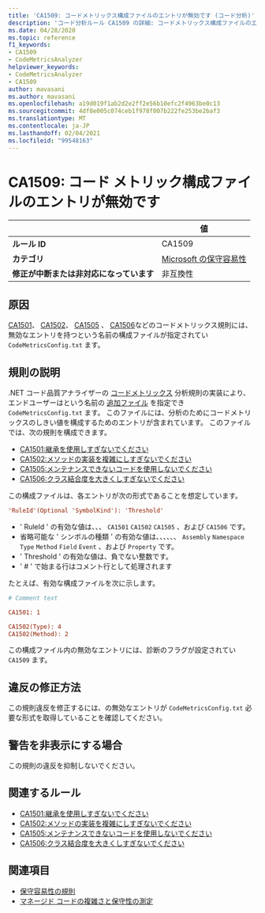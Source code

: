 ```yaml
---
title: 'CA1509: コードメトリックス構成ファイルのエントリが無効です (コード分析)'
description: 'コード分析ルール CA1509 の詳細: コードメトリックス構成ファイルのエントリが無効です'
ms.date: 04/28/2020
ms.topic: reference
f1_keywords:
- CA1509
- CodeMetricsAnalyzer
helpviewer_keywords:
- CodeMetricsAnalyzer
- CA1509
author: mavasani
ms.author: mavasani
ms.openlocfilehash: a19d019f1ab2d2e2ff2e56b10efc2f4963be0c13
ms.sourcegitcommit: 4df8e005c074ceb1f978f007b222fe253be2baf3
ms.translationtype: MT
ms.contentlocale: ja-JP
ms.lasthandoff: 02/04/2021
ms.locfileid: "99548163"
---
```

# <a name="ca1509-invalid-entry-in-code-metrics-configuration-file"></a>CA1509: コード メトリック構成ファイルのエントリが無効です

| | 値 |
|-|-|
| **ルール ID** |CA1509|
| **カテゴリ** |[Microsoft の保守容易性](maintainability-warnings.md)|
| **修正が中断または非対応になっています** |非互換性|

## <a name="cause"></a>原因

[CA1501](ca1501.md)、 [CA1502](ca1502.md)、 [CA1505](ca1505.md) 、 [CA1506](ca1506.md)などのコードメトリックス規則には、無効なエントリを持つという名前の構成ファイルが指定されてい `CodeMetricsConfig.txt` ます。

## <a name="rule-description"></a>規則の説明

.NET コード品質アナライザーの [コードメトリックス](/visualstudio/code-quality/code-metrics-values) 分析規則の実装により、エンドユーザーはという名前の [追加ファイル](https://github.com/dotnet/roslyn/blob/release/dev16.6/docs/analyzers/Using%20Additional%20Files.md) を指定でき `CodeMetricsConfig.txt` ます。 このファイルには、分析のためにコードメトリックスのしきい値を構成するためのエントリが含まれています。 このファイルでは、次の規則を構成できます。

- [CA1501:継承を使用しすぎないでください](ca1501.md)
- [CA1502:メソッドの実装を複雑にしすぎないでください](ca1502.md)
- [CA1505:メンテナンスできないコードを使用しないでください](ca1505.md)
- [CA1506:クラス結合度を大きくしすぎないでください](ca1506.md)

この構成ファイルは、各エントリが次の形式であることを想定しています。

```ini
'RuleId'(Optional 'SymbolKind'): 'Threshold'
```

- ' RuleId ' の有効な値は、、、 `CA1501` `CA1502` `CA1505` 、および `CA1506` です。
- 省略可能な ' シンボルの種類 ' の有効な値は、、、、、、 `Assembly` `Namespace` `Type` `Method` `Field` `Event` 、および `Property` です。
- ' Threshold ' の有効な値は、負でない整数です。
- ' # ' で始まる行はコメント行として処理されます

たとえば、有効な構成ファイルを次に示します。

```ini
# Comment text

CA1501: 1

CA1502(Type): 4
CA1502(Method): 2
```

この構成ファイル内の無効なエントリには、診断のフラグが設定されてい `CA1509` ます。

## <a name="how-to-fix-violations"></a>違反の修正方法

この規則違反を修正するには、の無効なエントリが `CodeMetricsConfig.txt` 必要な形式を取得していることを確認してください。

## <a name="when-to-suppress-warnings"></a>警告を非表示にする場合

この規則の違反を抑制しないでください。

## <a name="related-rules"></a>関連するルール

- [CA1501:継承を使用しすぎないでください](ca1501.md)
- [CA1502:メソッドの実装を複雑にしすぎないでください](ca1502.md)
- [CA1505:メンテナンスできないコードを使用しないでください](ca1505.md)
- [CA1506:クラス結合度を大きくしすぎないでください](ca1506.md)

## <a name="see-also"></a>関連項目

- [保守容易性の規則](maintainability-warnings.md)
- [マネージド コードの複雑さと保守性の測定](/visualstudio/code-quality/code-metrics-values)
